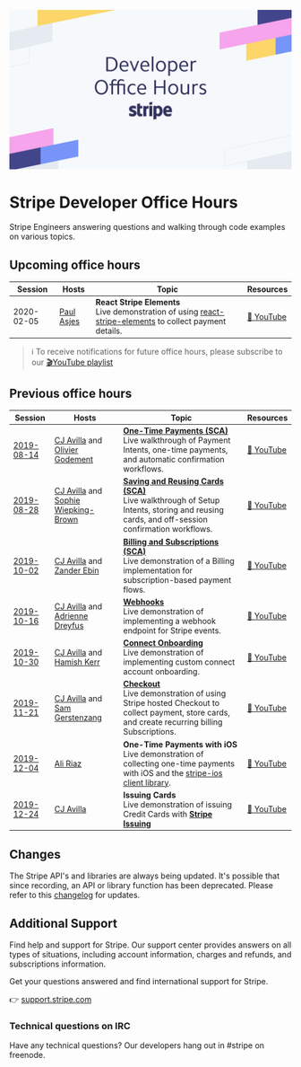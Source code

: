 ![Developer Office Hours](./assets/developer-office-hours.png)
# Stripe Developer Office Hours
Stripe Engineers answering questions and walking through code examples on various topics.


## Upcoming office hours

Session | Hosts | Topic | Resources
---------|----------|---------|--------
2020-02-05 | [Paul Asjes](https://www.linkedin.com/in/paul-asjes-4a903a18) | **React Stripe Elements**<br />Live demonstration of using [react-stripe-elements](https://github.com/stripe/react-stripe-elements) to collect payment details. | [🎦 YouTube]()

> ℹ To receive notifications for future office hours, please subscribe to our [🎬YouTube playlist](https://www.youtube.com/playlist?list=PLy1nL-pvL2M6IYfRCmhOPcyC70zJqFoCs)


## Previous office hours

Session | Hosts | Topic | Resources
---------|----------|---------|--------
 [2019-08-14](./2019-08-14-auto-confirm) | [CJ Avilla](https://www.linkedin.com/in/cjavilla/) and [Olivier Godement](https://www.linkedin.com/in/oliviergodement/) | [**One-Time Payments (SCA)**](./2019-08-14-auto-confirm)<br />Live walkthrough of Payment Intents, one-time payments, and automatic confirmation workflows. | [🎦 YouTube](https://www.youtube.com/watch?v=ltv44zkpgo0&list=PLy1nL-pvL2M6IYfRCmhOPcyC70zJqFoCs)
 [2019-08-28](./2019-08-28-save-and-reuse-cards) | [CJ Avilla](https://www.linkedin.com/in/cjavilla/) and [Sophie Wiepking-Brown](https://www.linkedin.com/in/sophiewb/) | [**Saving and Reusing Cards (SCA)**](./2019-08-28-save-and-reuse-cards) <br />Live walkthrough of Setup Intents, storing and reusing cards, and off-session confirmation workflows. | [🎦 YouTube](https://www.youtube.com/watch?v=95qSebQrm5E&list=PLy1nL-pvL2M6IYfRCmhOPcyC70zJqFoCs&index=3&t=0s)
 [2019-10-02](./2019-10-02-billing) | [CJ Avilla](https://www.linkedin.com/in/cjavilla/) and [Zander Ebin](https://www.linkedin.com/in/zander-ebin-8212aab/) | [**Billing and Subscriptions (SCA)**](./2019-10-02-billing)<br />Live demonstration of a Billing implementation for subscription-based payment flows. | [🎦 YouTube](https://www.youtube.com/watch?v=GOp-Pt82Bes&list=PLy1nL-pvL2M6IYfRCmhOPcyC70zJqFoCs)
 [2019-10-16](./2019-10-16-webhooks) | [CJ Avilla](https://www.linkedin.com/in/cjavilla/) and [Adrienne Dreyfus](https://www.linkedin.com/in/adreyfus) | [**Webhooks**](./2019-10-16-webhooks)<br />Live demonstration of implementing a webhook endpoint for Stripe events. | [🎦 YouTube](https://www.youtube.com/watch?v=oYSLhriIZaA&list=PLy1nL-pvL2M6IYfRCmhOPcyC70zJqFoCs&index=2&t=0s)
 [2019-10-30](./2019-10-30-connect-onboarding) | [CJ Avilla](https://www.linkedin.com/in/cjavilla/) and [Hamish Kerr](https://www.linkedin.com/in/hamish-kerr-04270373/) | [**Connect Onboarding**](./2019-10-30-connect-onboarding)<br />Live demonstration of implementing custom connect account onboarding. | [🎦 YouTube](https://www.youtube.com/watch?v=RYiscsdICrs&list=PLy1nL-pvL2M6IYfRCmhOPcyC70zJqFoCs&index=2&t=0s)
 [2019-11-21](./2019-11-21-checkout) | [CJ Avilla](https://www.linkedin.com/in/cjavilla/) and [Sam Gerstenzang](https://www.linkedin.com/in/samgerstenzang/) | [**Checkout**](./2019-11-21-checkout)<br />Live demonstration of using Stripe hosted Checkout to collect payment, store cards, and create recurring billing Subscriptions. | [🎦 YouTube](https://www.youtube.com/watch?v=VQ5jccnZ2Ow&list=PLy1nL-pvL2M6IYfRCmhOPcyC70zJqFoCs&index=2&t=0s)
 [2019-12-04](./2019-12-04-ios) | [Ali Riaz](https://www.linkedin.com/in/syedaliriaz/) | **One-Time Payments with iOS**<br />Live demonstration of collecting one-time payments with iOS and the [stripe-ios client library](https://github.com/stripe/stripe-ios). | [🎦 YouTube](https://www.youtube.com/watch?v=s5Ml41bZidw&list=PLy1nL-pvL2M6IYfRCmhOPcyC70zJqFoCs&index=4&t=41s)
 [2019-12-24](./2019-12-24-issuing) | [CJ Avilla](https://www.linkedin.com/in/cjavilla/) | **Issuing Cards**<br />Live demonstration of issuing Credit Cards with [**Stripe Issuing**](https://stripe.com/issuing) | [🎦 YouTube](https://youtu.be/hetzy6IQG9k)

## Changes

The Stripe API's and libraries are always being updated. It's possible that since recording, an API or library function has been deprecated. Please refer to this [changelog](https://stripe.com/blog/changelog) for updates.


## Additional Support
Find help and support for Stripe. Our support center provides answers on all types of situations, including account information, charges and refunds, and subscriptions information.

Get your questions answered and find international support for Stripe.

👉 [support.stripe.com](https://support.stripe.com)

### Technical questions on IRC
Have any technical questions? Our developers hang out in #stripe on freenode.
